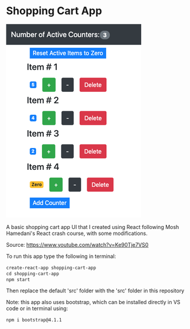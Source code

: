 # Shopping Cart App

![Image of App](https://github.com/ricardomokhtari/Shopping_Cart_App/blob/master/Images/App.png)


A basic shopping cart app UI that I created using React following Mosh Hamedani's React crash course, with some modifications.

Source: https://www.youtube.com/watch?v=Ke90Tje7VS0

To run this app type the following in terminal:

```
create-react-app shopping-cart-app
cd shopping-cart-app
npm start
```

Then replace the default 'src' folder with the 'src' folder in this repository

Note: this app also uses bootstrap, which can be installed directly in VS code or in terminal using:

```
npm i bootstrap@4.1.1
```
